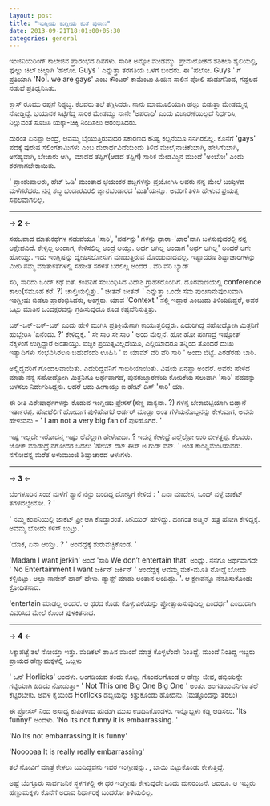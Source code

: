 ```yaml
--- 
layout: post 
title: "ಇಂಗ್ಲೀಷು ಕಂಗ್ಲೀಷು ಕಂತೆ ಪುರಾಣ" 
date: 2013-09-21T18:01:00+05:30 
categories: general
---
```


ಇಂಜಿನಿಯರಿಂಗ್ ಕಾಲೇಜಿನ ಪ್ರಾರಂಭದ ದಿನಗಳು. ಸಾರಿಕ ಅನ್ನೋ ಮೇಡಮ್ಮು  ಪ್ರೇಮಲೋಕದ
ಶಶಿಕಲಾ ಶೈಲಿಯಲ್ಲಿ, ಫುಲ್ಲು ಚಿಲ್ ಚಿಲ್ಲಾಗಿ 'ಹಲೋ. Guys ' ಎನ್ನುತ್ತಾ ತರಗತಿಯ
ಒಳಗೆ ಬಂದರು. ಈ 'ಹಲೋ. Guys ' ಗೆ ಪ್ರತಿಯಾಗಿ 'No!. we are gays' ಎಂಬ ಕೌಂಟರ್
ಕಾಮೆಂಟು ಹಿಂದಿನ ಸಾಲಿನ ಪೋಲಿ ಹುಡುಗನಿಂದ, ಗದ್ದಲದ ನಡುವೆ ಪ್ರತಿಧ್ವನಿಸಿತು. 
<!--more-->
ಕ್ಲಾಸ್ ರೂಮು ರಪ್ಪನೆ ನಿಶ್ಯಬ್ಧ. ಕೆಲವರು ತಲೆ ತಗ್ಗಿಸಿದರು. ನಾನು ಮಾಮೂಲಿಯಾಗಿ
ಹಲ್ಲು ಬಿಡುತ್ತಾ ಮೇಡಮ್ಮನ್ನ ನೋಡ್ತಿದ್ದೆ. ಭಯಾನಕ ಸಿಟ್ಟಿಗೆದ್ದ ಸಾರಿಕ ಮೇಡಮ್ಮು
ನಾನೇ 'ಅಪರಾಧಿ' ಎಂದು ವಿಚಾರಣೆಯಿಲ್ಲದೆ ನಿರ್ಧರಿಸಿ, ನಿಲ್ಲುವಂತೆ ಸೂಚಿಸಿ
ಯಕ್ಕಾ-ಚಿಕ್ಕಿ ನಿಂದಿಸಲು ಆರಂಭಿಸಿದರು. 

ದುರಂತ ಏನಪ್ಪಾ ಅಂದ್ರೆ, ಆವಮ್ಮ ಬೈಯುತ್ತಿರುವುದರ ಸಕಾರಣದ ಕನಿಷ್ಟ ಕಲ್ಪನೆಯೂ
ನನಗಿರಲಿಲ್ಲ. ಕೊನೆಗೆ 'gays' ಪದಕ್ಕೆ ಪುರುಷ ಸಲಿಂಗಕಾಮಿಗಳು ಎಂಬ ದುರಾರ್ಥವಿದೆಯೆಂದು
ತಿಳಿದ ಮೇಲೆ,ನಾಚಿಕೆಯಾಗಿ, ಹೇಸಿಗೆಯಾಗಿ, ಅಸಹ್ಯವಾಗಿ, ಬೇಜಾರು ಆಗಿ,  ಮಾಡದ
ತಪ್ಪಿಗೆ(ಆಡದ ತಪ್ಪಿಗೆ) ಸಾರಿಕ ಮೇಡಮ್ಮಿನ ಮುಂದೆ 'ಅಂಬೋ' ಎಂದು ಶರಣಾಗಬೇಕಾಯಿತು. 

' ಪ್ರಾಂಶುಪಾಲರು, ಹೆಚ್ ಓಡಿ' ಮುಂತಾದ ಭಯಂಕರ ಶಬ್ದಗಳನ್ನು ಪ್ರಯೋಗಿಸಿ ಅವರು ನನ್ನ
ಮೇಲೆ ಬಯ್ಗಳದ ಮಳೆಗರೆದರು. ನನ್ನ ಶಬ್ಧ ಭಂಡಾರವಿರಲಿ ಜ್ಞಾನಭಂಡಾರದ 'ಮಿತಿ'ಯನ್ನೂ.
ಅವರಿಗೆ ತಿಳಿಸಿ ಹೇಳುವ ಪ್ರಯತ್ನ ಸಫಲವಾಗಲಿಲ್ಲ. 

---

-> **2** <-

ಸಹಜವಾದ ಮಾತುಕಥೆಗಳ ನಡುವೆಯೂ 'ಸಾರಿ', 'ಪರ್ಡನ್ನು' ಗಳನ್ನು ಧಾರಾ-'ಖಾರ'ವಾಗಿ
ಬಳಸುವುದರಲ್ಲಿ ನನ್ನ ಆಕ್ಷೇಪವಿದೆ. ಕೇಳ್ಸಿಲ್ಲ ಅಂದಾಗ, ಕೇಳಿಸಲಿಲ್ಲ ಅಂದ್ರೆ ಆಯ್ತು.
ಅರ್ಥ ಆಗಿಲ್ಲ ಅಂದಾಗ 'ಅರ್ಥ ಆಗಿಲ್ಲ' ಅಂದರೆ ಆಗೇ ಹೋಯ್ತು. ಇದು ಇಂಗ್ಲಿಷನ್ನು
ದ್ವೇಷಿಸಲೋಸುಗ ಮಾಡುತ್ತಿರುವ ಮೊಂಡುವಾದವಲ್ಲ. ಇಷ್ಟಾದರೂ ಶಿಷ್ಟಾಚಾರಗಳನ್ನು ಮೀರಿ
ನಮ್ಮ ಮಾತುಕತೆಗಳಲ್ಲಿ ಸಹಜತೆ ಸರಳತೆ ಬರಲಿಲ್ಲ ಅಂದರೆ . ವೆರಿ ವೆರಿ ಬ್ಯಾಡ್ 

ಸರಿ, ಸಾರಿದು ಒಂದ್ ಕಥೆ ಐತೆ. ಕಂಪನಿಗೆ ಸಂಬಂಧಿಸಿದ ವಿದೇಶಿ ಗ್ರಾಹಕರೊಂದಿಗೆ.
ದೂರವಾಣಿಯಲ್ಲಿ conference ಕಾಲು(ಸಮೂಹ ಕರೆ. ?) ಚಾಲ್ತಿಯಲ್ಲಿತ್ತು. ' ಚೀತನ್ ಚೀತನ್
' ಎನ್ನುತ್ತಾ ಒಂದೇ ಸಮ ಪುಂಖಾನುಪುಂಖವಾಗಿ ಇಂಗ್ಲೀಷು ಬಿಡಲು ಪ್ರಾರಂಭಿಸಿದರು,
ಆಂಗ್ಲರು. ಯಾವ 'Context ' ನಲ್ಲಿ ಇದ್ದಾರೆ ಎಂಬುದು ತಿಳಿಯದಿದ್ದರೆ, ಅವರ ಒಟ್ಟು
ಮಾತಿನ ಒಂದಕ್ಷರವನ್ನು ಗ್ರಹಿಸುವುದೂ ಕೂಡ ಕಷ್ಟವೆನಿಸುತ್ತಿತ್ತು. 

ಬಕ್-ಬಕ್-ಬಕ್-ಬಕ್ ಎಂದು ಹೇಳಿ ಮುಗಿಸಿ ಪ್ರತಿಕ್ರಿಯೆಗಾಗಿ ಕಾಯುತ್ತಲಿದ್ದರು.
ಎದುರಿಗಿದ್ದ ಸಹೋದ್ಯೋಗಿ ಮಿತ್ರನಿಗೆ ಹುಬ್ಬೇರಿಸಿ 'ಏನೆಂದು. ?' ಕೇಳಿದ್ದಕ್ಕೆ. ' ಸೇ
ಸಾರಿ ಸೇ ಸಾರಿ ' ಅಂದ ಮೆಲ್ಲನೆ. ಹೋ ಹೋ ಹಂಗಾದ್ರೆ ಇಷ್ಟೋತ್ ನೆಕ್ಕಳಂಗೆ ಉಗ್ದಿದ್ದಾರೆ
ಅಂತಾಯ್ತು. ಐಚ್ಛಿಕ ಪ್ರಯತ್ನವಿಲ್ಲದೆಯೂ, ಎಲ್ಲಿಯಾದರೂ ತನ್ನಿಂದ ತೊಂದರೆ ದುಃಖ
ಇತ್ಯಾದಿಗಳು ಸಂಭವಿಸಿರಲೂ ಬಹುದೆಂದು ಊಹಿಸಿ ' ಐ ಯಾಮ್ ವೆರಿ ವೆರಿ ಸಾರಿ ' ಅಂದು
ಬಿಟ್ಟೆ. ಎರಡೆರಡು ಬಾರಿ. 

ಅಲ್ಲಿದ್ದವರಿಗೆ ಗೊಂದಲವಾಯಿತು. ಎದುರಿದ್ದವನಿಗೆ ಗಾಬರಿಯಾಯಿತು. ವಿಷಯ ಏನಪ್ಪಾ ಅಂದರೆ.
ಅವರು ಹೇಳಿದ ಮಾತು ನನ್ನ ಸಹೋದ್ಯೋಗಿ ಮಿತ್ರನಿಗೂ ಅರ್ಥವಾಗದೆ, ಪುನರುಚ್ಛಾರಣೆಯ
ಕೋರಿಕೆಯ ಸಲುವಾಗಿ 'ಸಾರಿ' ಪದವನ್ನು ಬಳಸಲು ನಿರ್ದೇಶಿಸಿದ್ದನು. ಆದರೆ ಅದು ಹೀಗಾಯ್ತು
ಐ ಹೇಟ್ ದಿಸ್ 'ಸಾರಿ' ಯಾ. 

ಈ ರೀತಿ ವಿಶೇಷಾರ್ಥಗಳನ್ನು ಕೊಡುವ ಇಂಗ್ಲೀಷು ಫ್ರೇಸಸ್(ಸಣ್ಣ ವಾಕ್ಯವಾ. ?) ಗಳನ್ನ
ಬೇಕಾಬಿಟ್ಟಿಯಾಗಿ ಬಿಡ್ತಾನೆ ಇರ್ತಾರಪ್ಪ. ಹೋಟೆಲಿಗೆ ಹೋದಾಗ ಪುಳಿಹೊಗರೆ ಆರ್ಡರ್
ಮಾಡ್ಲಾ ಅಂತ ಗೆಳೆಯನೊಬ್ಬನನ್ನು ಕೇಳುವಾಗ, ಅವನು ಹೇಳುವನು - ' I am not a very big
fan of ಪುಳಿಹೊಗರೆ. ' 

ಇಷ್ಟ ಇಲ್ಲದೇ ಇರೋದನ್ನ ಇಷ್ಟು ಲೆವೆಲ್ಲಾಗಿ ಹೇಳೋದಾ. ? ಇದನ್ನ ಕೇಳುದ್ರೆ ಎಲ್ಲೆಲ್ಲೋ
ಉರಿ ಬೀಳತ್ತಪ್ಪ. ಕೆಲವರು. ಜೋಕ್ ಮಾಡುದ್ರೆ ನಗೋದರ ಬದಲು 'ಹೇಯ್ ದಟ್ ಈಸ್ ಅ ಗುಡ್
ವನ್. ' ಅಂತ ಕಾಂಪ್ಲಿಮೆಂಟಿಸುವರು. ನಗೋದನ್ನ ಮರೆತ ಅಳುಮುಂಜಿ ಶಿಷ್ಟಾಚಾರದ ಆಳುಗಳು. 

---
-> **3** <-

ಬೆಂಗಳೂರಿನ ಸಂಜೆ ಮಳೆಗೆ ಶ್ಯಾನೆ ನೆನ್ದು ಬಂದಿದ್ದ ದೋಸ್ತಿಗೆ ಕೇಳಿದೆ : ' ಏನಾ
ಮಾದೇಸ, ಒಂದ್ ವಳ್ಳೆ ಜಾಕೆಟ್ ತಗಳದಲ್ವೇನೋ. ? ' 

' ನಮ್ಮ ಕಂಪನಿಯಲ್ಲಿ ಜಾಕೆಟ್ ಫ್ರೀ ಆಗಿ ಕೊಡ್ತಾರಂತೆ. ಸೀನಿಯರ್ ಹೇಳಿದ್ದು. ಹಂಗಂತ
ಅಡ್ಮಿನ್ ಹತ್ರ ಹೋಗಿ ಕೇಳಿದ್ದಕ್ಕೆ. ಅವಮ್ಮ ಬೋದು ಕಳಿಸ್ ಬುಟ್ರು. ' 

'ಯಾಕ, ಏನಾ ಆಯ್ತು. ? ' ಅಂದದ್ದಕ್ಕೆ ಶುರುವಚ್ಚಿಕೊಂಡ. ' 

'Madam I want jerkin' ಅಂದೆ 'ಸಾರಿ We don’t entertain that' ಅಂದ್ಲು. ನನಗೂ
ಅರ್ಥವಾಗದೇ ' No Entertainment I want ಜರ್ಕಿನ್ ಜರ್ಕಿನ್ ' ಅಂದದ್ದಕ್ಕೆ ಆವಮ್ಮ
ಮಕ-ಮೂತಿ ನೋಡ್ದೆ ಬೋದು ಕಳ್ಸಿಬಿಟ್ಲು. ಅಲ್ಲಾ ನಾನೇನ್ ಹಾಡ್ ಹೇಳು. ಡ್ಯಾನ್ಸ್ ಮಾಡು
ಅಂತಾನ ಅಂದಿದ್ದು. '. ಆ ಕ್ಷಣವನ್ನೂ ನೆನಪಿಸುಕೊಂಡು ಕ್ರೋಧಿತನಾದ. 

'entertain ಮಾಡಲ್ಲ ಅಂದರೆ. ಆ ಥರದ ಕೊಡು ಕೊಳ್ಳುವಿಕೆಯನ್ನು ಪ್ರೋತ್ಸಾಹಿಸುವುದಿಲ್ಲ
ಎಂದರ್ಥ' ಎಂಬುದಾಗಿ ವಿವರಿಸಿದ ಮೇಲೆ ಕೊಂಚ ಪುಳಕಿತನಾದ. 

---
-> **4** <-

ಸಿಕ್ಕಾಪಟ್ಟೆ ತಲೆ ನೋಯ್ತಾ ಇತ್ತು. ಮೆಡಿಕಲ್ ಶಾಪಿನ ಮುಂದೆ ಮಾತ್ರೆ ಕೊಳ್ಳಲೆಂದೇ
ನಿಂತಿದ್ದೆ. ಮುಂದೆ ನಿಂತಿದ್ದ ಇಬ್ಬರು ಪ್ರಾಯದ ಹೆಣ್ಣುಮಕ್ಕಳಲ್ಲಿ ಒಬ್ಬಳು

' ಒನ್ Horlicks' ಅಂದಳು. ಅಂಗಡಿಯವ ತಂದು ಕೊಟ್ಟ. ಗೊಂದಲಗೊಂಡ ಆ ಹೆಣ್ಣು ಜೀವ,
ಡಬ್ಬಿಯನ್ನೇ ಗಟ್ಟಿಯಾಗಿ ಹಿಡಿದು ನೋಡುತ್ತಾ- ' Not This one Big One Big One '
ಅಂತು. ಅಂಗಡಿಯವನಿಗೂ ತಲೆ ಕೆಟ್ಟಿರಬೇಕು. ಅವಳ ಕೈಯಿಂದ Horlicks ಡಬ್ಬಿಯನ್ನು
ಕಿತ್ತುಕೊಂಡು ಹೋದನು. (ಮತ್ತೊಂದನ್ನು ತರಲು) 

ಈ ಪ್ರೋಸಸ್ ನಿಂದ ಅಸಾಧ್ಯ ಕುಪಿತಳಾದ ಹುಡುಗಿ ಮುಖ ಊದಿಸಿಕೊಂಡಳು. ಇನ್ನೊಬ್ಬಳು ಕಡ್ಡಿ
ಆಡಿಸಲು. 'Its funny!' ಅಂದಳು. 'No its not funny it is embarrassing. ' 

'No Its not embarrassing It is funny' 

'Nooooaa It is really really embarrassing' 

ತಲೆ ನೋವಿಗೆ ಮಾತ್ರೆ ಕೇಳಲು ಬಂದಿದ್ದವನು ಇವರ ಇಂಗ್ಲೀಷನ್ನು. , ಬಾಯಿ ಬಿಟ್ಟುಕೊಂಡು
ಕೇಳುತ್ತಿದ್ದೆ. 

ಅಷ್ಟೆ ಬೆಂಗ್ಳೂರು ಸಾರ್ವಜನಿಕ ಸ್ಥಳಗಳಲ್ಲಿ ಈ ಥರ ಇಂಗ್ಲೀಷು ಕೇಳುವುದೇ ಒಂದು
ಮನರಂಜನೆ. ಆದರೂ. ಆ ಇಬ್ಬರು ಹೆಣ್ಣುಮಕ್ಕಳು ಕೊನೆಗೆ ಅದಾವ ನಿರ್ಧಾರಕ್ಕೆ ಬಂದರೋ
ತಿಳಿಯಲಿಲ್ಲ. 


